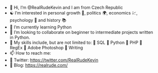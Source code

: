 - 👋 Hi, I’m @RealRudeKevin and I am from Czech Republic
- ☯️ I’m interested in personal growth 💪, politics 🌍, economics 💹, psychology 🧘 and history 📚
- 🌱 I’m currently learning Python
- 💞️ I’m looking to collaborate on beginner to intermediate projects written in Python.
- 🎯 My skills include, but are not limited to:
📌 SQL
📌 Python
📌 PHP
📌 RegEx
📌 Adobe Photoshop
📌 Writing
- 📫 How to reach me:
-    🔗 Twitter: https://twitter.com/RealRudeKevin
-    🔗 Blog: https://realrude.com/

